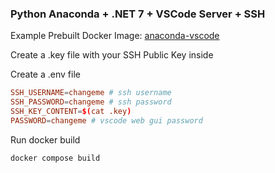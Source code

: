 ### Python Anaconda + .NET 7 + VSCode Server + SSH

Example Prebuilt Docker Image: [anaconda-vscode](https://hub.docker.com/r/dnviti/anaconda-vscode)

Create a .key file with your SSH Public Key inside

Create a .env file
```conf
SSH_USERNAME=changeme # ssh username
SSH_PASSWORD=changeme # ssh password
SSH_KEY_CONTENT=$(cat .key)
PASSWORD=changeme # vscode web gui password
```

Run docker build
```bash
docker compose build
```
